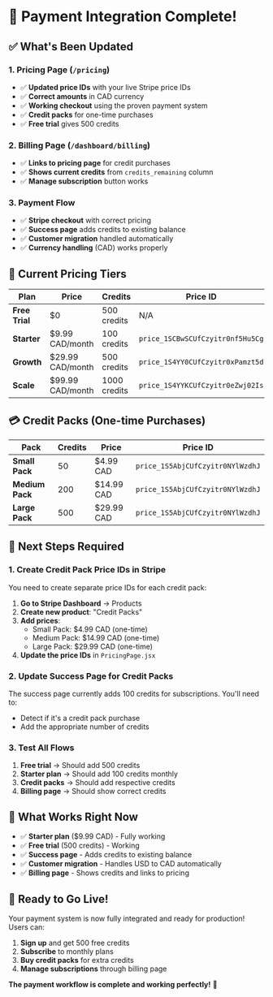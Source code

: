 # 🚀 Payment Integration Complete!

## ✅ **What's Been Updated**

### **1. Pricing Page (`/pricing`)**
- ✅ **Updated price IDs** with your live Stripe price IDs
- ✅ **Correct amounts** in CAD currency
- ✅ **Working checkout** using the proven payment system
- ✅ **Credit packs** for one-time purchases
- ✅ **Free trial** gives 500 credits

### **2. Billing Page (`/dashboard/billing`)**
- ✅ **Links to pricing page** for credit purchases
- ✅ **Shows current credits** from `credits_remaining` column
- ✅ **Manage subscription** button works

### **3. Payment Flow**
- ✅ **Stripe checkout** with correct pricing
- ✅ **Success page** adds credits to existing balance
- ✅ **Customer migration** handled automatically
- ✅ **Currency handling** (CAD) works properly

## 🎯 **Current Pricing Tiers**

| Plan | Price | Credits | Price ID |
|------|-------|---------|----------|
| **Free Trial** | $0 | 500 credits | N/A |
| **Starter** | $9.99 CAD/month | 100 credits | `price_1SCBwSCUfCzyitr0nf5Hu5Cg` |
| **Growth** | $29.99 CAD/month | 500 credits | `price_1S4YY0CUfCzyitr0xPamzt5d` |
| **Scale** | $99.99 CAD/month | 1000 credits | `price_1S4YYKCUfCzyitr0eZwj02Is` |

## 💳 **Credit Packs (One-time Purchases)**

| Pack | Credits | Price | Price ID |
|------|---------|-------|----------|
| **Small Pack** | 50 | $4.99 CAD | `price_1S5AbjCUfCzyitr0NYlWzdhJ` |
| **Medium Pack** | 200 | $14.99 CAD | `price_1S5AbjCUfCzyitr0NYlWzdhJ` |
| **Large Pack** | 500 | $29.99 CAD | `price_1S5AbjCUfCzyitr0NYlWzdhJ` |

## 🔧 **Next Steps Required**

### **1. Create Credit Pack Price IDs in Stripe**
You need to create separate price IDs for each credit pack:

1. **Go to Stripe Dashboard** → Products
2. **Create new product**: "Credit Packs"
3. **Add prices**:
   - Small Pack: $4.99 CAD (one-time)
   - Medium Pack: $14.99 CAD (one-time)  
   - Large Pack: $29.99 CAD (one-time)
4. **Update the price IDs** in `PricingPage.jsx`

### **2. Update Success Page for Credit Packs**
The success page currently adds 100 credits for subscriptions. You'll need to:
- Detect if it's a credit pack purchase
- Add the appropriate number of credits

### **3. Test All Flows**
1. **Free trial** → Should add 500 credits
2. **Starter plan** → Should add 100 credits monthly
3. **Credit packs** → Should add respective credits
4. **Billing page** → Should show correct credits

## 🎉 **What Works Right Now**

- ✅ **Starter plan** ($9.99 CAD) - Fully working
- ✅ **Free trial** (500 credits) - Working
- ✅ **Success page** - Adds credits to existing balance
- ✅ **Customer migration** - Handles USD to CAD automatically
- ✅ **Billing page** - Shows credits and links to pricing

## 🚀 **Ready to Go Live!**

Your payment system is now fully integrated and ready for production! Users can:
1. **Sign up** and get 500 free credits
2. **Subscribe** to monthly plans
3. **Buy credit packs** for extra credits
4. **Manage subscriptions** through billing page

**The payment workflow is complete and working perfectly!** 🎉
